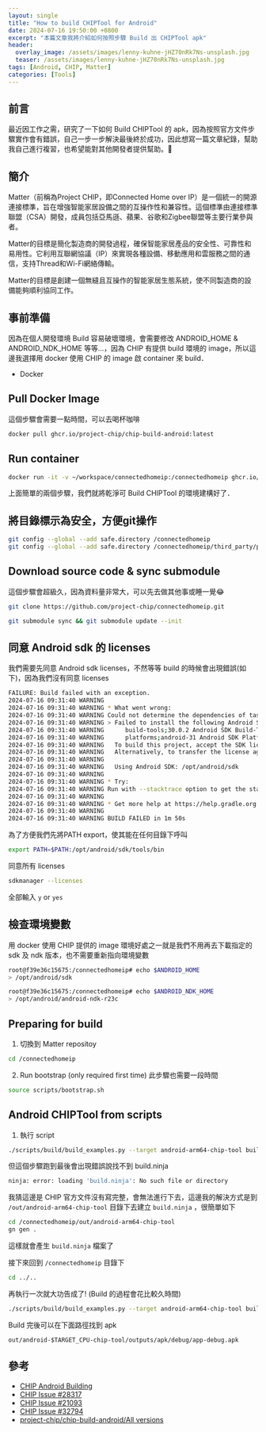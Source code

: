```yaml
---
layout: single
title: "How to build CHIPTool for Android"
date: 2024-07-16 19:50:00 +0800
excerpt: "本篇文章我將介紹如何按照步驟 Build 出 CHIPTool apk"
header:
  overlay_image: /assets/images/lenny-kuhne-jHZ70nRk7Ns-unsplash.jpg
  teaser: /assets/images/lenny-kuhne-jHZ70nRk7Ns-unsplash.jpg
tags: [Android, CHIP, Matter]
categories: [Tools]
---
```


## 前言

最近因工作之需，研究了一下如何 Build CHIPTool 的 apk，因為按照官方文件步驟實作會有錯誤，自己一步一步解決最後終於成功，因此想寫一篇文章紀錄，幫助我自己進行複習，也希望能對其他開發者提供幫助。🙂

## 簡介

Matter（前稱為Project CHIP，即Connected Home over IP）是一個統一的開源連接標準，旨在增強智能家居設備之間的互操作性和兼容性。這個標準由連接標準聯盟（CSA）開發，成員包括亞馬遜、蘋果、谷歌和Zigbee聯盟等主要行業參與者。

Matter的目標是簡化製造商的開發過程，確保智能家居產品的安全性、可靠性和易用性。它利用互聯網協議（IP）來實現各種設備、移動應用和雲服務之間的通信，支持Thread和Wi-Fi網絡傳輸。

Matter的目標是創建一個無縫且互操作的智能家居生態系統，使不同製造商的設備能夠順利協同工作。

## 事前準備

因為在個人開發環境 Build 容易破壞環境，會需要修改 ANDROID_HOME & ANDROID_NDK_HOME 等等...，因為 CHIP 有提供 build 環境的 image，所以這邊我選擇用 docker 使用 CHIP 的 image 啟 container 來 build．

* Docker

## Pull Docker Image

這個步驟會需要一點時間，可以去喝杯咖啡

```bash
docker pull ghcr.io/project-chip/chip-build-android:latest
```

## Run container

```bash
docker run -it -v ~/workspace/connectedhomeip:/connectedhomeip ghcr.io/project-chip/chip-build-android:latest
```

上面簡單的兩個步驟，我們就將乾淨可 Build CHIPTool 的環境建構好了．

## 將目錄標示為安全，方便git操作

```bash
git config --global --add safe.directory /connectedhomeip
git config --global --add safe.directory /connectedhomeip/third_party/pigweed/repo
```

## Download source code & sync submodule

這個步驟會超級久，因為資料量非常大，可以先去做其他事或睡一覺😂

```bash
git clone https://github.com/project-chip/connectedhomeip.git
```

```bash
git submodule sync && git submodule update --init
```

## 同意 Android sdk 的 licenses

我們需要先同意 Android sdk licenses，不然等等 build 的時候會出現錯誤(如下)，因為我們沒有同意 licenses

```bash
FAILURE: Build failed with an exception.
2024-07-16 09:31:40 WARNING 
2024-07-16 09:31:40 WARNING * What went wrong:
2024-07-16 09:31:40 WARNING Could not determine the dependencies of task ':app:compileDebugJavaWithJavac'.
2024-07-16 09:31:40 WARNING > Failed to install the following Android SDK packages as some licences have not been accepted.
2024-07-16 09:31:40 WARNING      build-tools;30.0.2 Android SDK Build-Tools 30.0.2
2024-07-16 09:31:40 WARNING      platforms;android-31 Android SDK Platform 31
2024-07-16 09:31:40 WARNING   To build this project, accept the SDK license agreements and install the missing components using the Android Studio SDK Manager.
2024-07-16 09:31:40 WARNING   Alternatively, to transfer the license agreements from one workstation to another, see http://d.android.com/r/studio-ui/export-licenses.html
2024-07-16 09:31:40 WARNING   
2024-07-16 09:31:40 WARNING   Using Android SDK: /opt/android/sdk
2024-07-16 09:31:40 WARNING 
2024-07-16 09:31:40 WARNING * Try:
2024-07-16 09:31:40 WARNING Run with --stacktrace option to get the stack trace. Run with --info or --debug option to get more log output. Run with --scan to get full insights.
2024-07-16 09:31:40 WARNING 
2024-07-16 09:31:40 WARNING * Get more help at https://help.gradle.org
2024-07-16 09:31:40 WARNING 
2024-07-16 09:31:40 WARNING BUILD FAILED in 1m 50s
```

為了方便我們先將PATH export，使其能在任何目錄下呼叫

```bash
export PATH=$PATH:/opt/android/sdk/tools/bin
```

同意所有 licenses

```bash
sdkmanager --licenses
```

全部輸入 `y` or `yes`

## 檢查環境變數

用 docker 使用 CHIP 提供的 image 環境好處之一就是我們不用再去下載指定的 sdk 及 ndk 版本，也不需要重新指向環境變數

```bash
root@f39e36c15675:/connectedhomeip# echo $ANDROID_HOME
> /opt/android/sdk

root@f39e36c15675:/connectedhomeip# echo $ANDROID_NDK_HOME
> /opt/android/android-ndk-r23c
```

## Preparing for build

1. 切換到 Matter repositoy 

```bash
cd /connectedhomeip
```

2. Run bootstrap (only required first time) 此步驟也需要一段時間

```bash
source scripts/bootstrap.sh
```

## Android CHIPTool from scripts

1. 執行 script

```bash
./scripts/build/build_examples.py --target android-arm64-chip-tool build
```

但這個步驟跑到最後會出現錯誤說找不到 build.ninja

```bash
ninja: error: loading 'build.ninja': No such file or directory
```

我猜這邊是 CHIP 官方文件沒有寫完整，會無法進行下去，這邊我的解決方式是到 `/out/android-arm64-chip-tool` 目錄下去建立 `build.ninja` ，很簡單如下

```bash
cd /connectedhomeip/out/android-arm64-chip-tool
gn gen .
```

這樣就會產生 `build.ninja` 檔案了

接下來回到 `/connectedhomeip` 目錄下

```bash
cd ../..
```

再執行一次就大功告成了! (Build 的過程會花比較久時間)

```bash
./scripts/build/build_examples.py --target android-arm64-chip-tool build
```

Build 完後可以在下面路徑找到 apk

 `out/android-$TARGET_CPU-chip-tool/outputs/apk/debug/app-debug.apk`

## 參考

* [CHIP Android Building](https://github.com/project-chip/connectedhomeip/blob/master/docs/guides/android_building.md)
* [CHIP Issue #28317](https://github.com/project-chip/connectedhomeip/issues/28317)
* [CHIP Issue #21093](https://github.com/project-chip/connectedhomeip/issues/21093)
* [CHIP Issue #32794](https://github.com/project-chip/connectedhomeip/issues/32795)
* [project-chip/chip-build-android/All versions](https://github.com/project-chip/connectedhomeip/pkgs/container/chip-build-android/versions?filters%5Bversion_type%5D=tagged)
